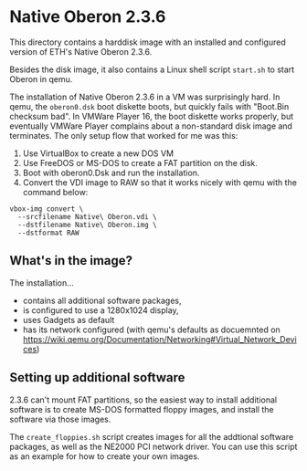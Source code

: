 Native Oberon 2.3.6
===================

This directory contains a harddisk image with an installed and configured
version of ETH's Native Oberon 2.3.6.

Besides the disk image, it also contains a Linux shell script `start.sh`
to start Oberon in qemu.

The installation of Native Oberon 2.3.6 in a VM was surprisingly hard.
In qemu, the `oberon0.dsk` boot diskette boots, but quickly fails with
"Boot.Bin checksum bad". In VMWare Player 16, the boot diskette works
properly, but eventually VMWare Player complains about a non-standard
disk image and terminates. The only setup flow that worked for me was
this:

1) Use VirtualBox to create a new DOS VM
2) Use FreeDOS or MS-DOS to create a FAT partition on the disk.
3) Boot with oberon0.Dsk and run the installation.
4) Convert the VDI image to RAW so that it works nicely with qemu with
   the command below:

```
vbox-img convert \
  --srcfilename Native\ Oberon.vdi \
  --dstfilename Native\ Oberon.img \
  --dstformat RAW
```

What's in the image?
--------------------
The installation...
- contains all additional software packages,
- is configured to use a 1280x1024 display,
- uses Gadgets as default
- has its network configured (with qemu's defaults as docuemnted on
  https://wiki.qemu.org/Documentation/Networking#Virtual_Network_Devices)

Setting up additional software
------------------------------
2.3.6 can't mount FAT partitions, so the easiest way to install additional
software is to create MS-DOS formatted floppy images, and install the 
software via those images.

The `create_floppies.sh` script creates images for all the addtional software
packages, as well as the NE2000 PCI network driver. You can use this script
as an example for how to create your own images.